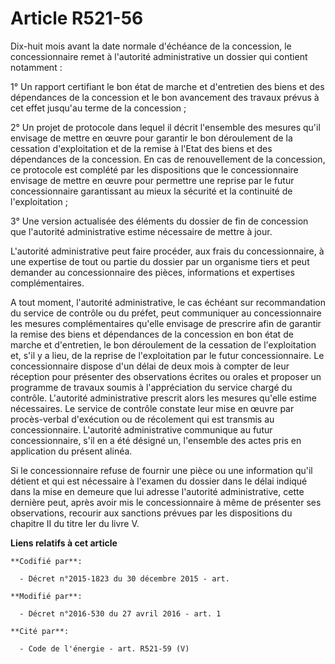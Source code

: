 # Article R521-56

Dix-huit mois avant la date normale d'échéance de la concession, le concessionnaire remet à l'autorité administrative un
dossier qui contient notamment :

1° Un rapport certifiant le bon état de marche et d'entretien des biens et des dépendances de la concession et le bon
avancement des travaux prévus à cet effet jusqu'au terme de la concession ;

2° Un projet de protocole dans lequel il décrit l'ensemble des mesures qu'il envisage de mettre en œuvre pour garantir le bon
déroulement de la cessation d'exploitation et de la remise à l'Etat des biens et des dépendances de la concession. En cas de
renouvellement de la concession, ce protocole est complété par les dispositions que le concessionnaire envisage de mettre en
œuvre pour permettre une reprise par le futur concessionnaire garantissant au mieux la sécurité et la continuité de
l'exploitation ;

3° Une version actualisée des éléments du dossier de fin de concession que l'autorité administrative estime nécessaire de
mettre à jour.

L'autorité administrative peut faire procéder, aux frais du concessionnaire, à une expertise de tout ou partie du dossier par
un organisme tiers et peut demander au concessionnaire des pièces, informations et expertises complémentaires.

A tout moment, l'autorité administrative, le cas échéant sur recommandation du service de contrôle ou du préfet, peut
communiquer au concessionnaire les mesures complémentaires qu'elle envisage de prescrire afin de garantir la remise des biens
et dépendances de la concession en bon état de marche et d'entretien, le bon déroulement de la cessation de l'exploitation
et, s'il y a lieu, de la reprise de l'exploitation par le futur concessionnaire. Le concessionnaire dispose d'un délai de
deux mois à compter de leur réception pour présenter des observations écrites ou orales et proposer un programme de travaux
soumis à l'appréciation du service chargé du contrôle. L'autorité administrative prescrit alors les mesures qu'elle estime
nécessaires. Le service de contrôle constate leur mise en œuvre par procès-verbal d'exécution ou de récolement qui est
transmis au concessionnaire. L'autorité administrative communique au futur concessionnaire, s'il en a été désigné un,
l'ensemble des actes pris en application du présent alinéa.

Si le concessionnaire refuse de fournir une pièce ou une information qu'il détient et qui est nécessaire à l'examen du
dossier dans le délai indiqué dans la mise en demeure que lui adresse l'autorité administrative, cette dernière peut, après
avoir mis le concessionnaire à même de présenter ses observations, recourir aux sanctions prévues par les dispositions du
chapitre II du titre Ier du livre V.

**Liens relatifs à cet article**

	**Codifié par**:

	  - Décret n°2015-1823 du 30 décembre 2015 - art.

	**Modifié par**:

	  - Décret n°2016-530 du 27 avril 2016 - art. 1

	**Cité par**:

	  - Code de l'énergie - art. R521-59 (V)
